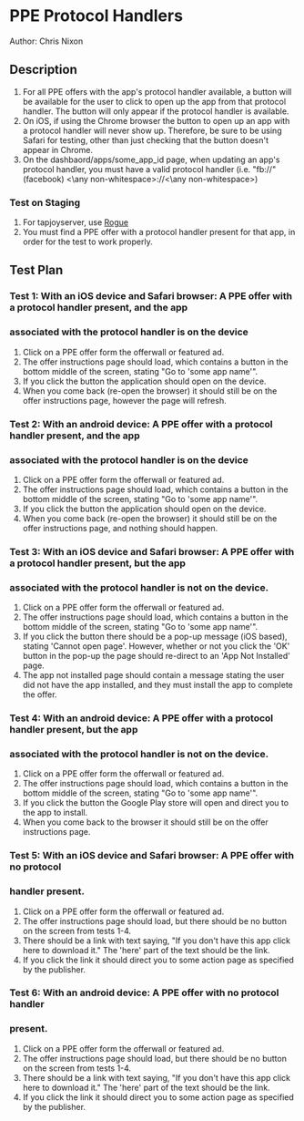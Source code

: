# PPE Protocol Handlers

Author: Chris Nixon

## Description
1. For all PPE offers with the app's protocol handler available, a
   button will be available for the user to click to open up the app
   from that protocol handler. The button will only appear if the
   protocol handler is available.
2. On iOS, if using the Chrome browser the button to open up an app with
   a protocol handler will never show up. Therefore, be sure to be using Safari for testing,
   other than just checking that the button doesn't appear in Chrome.
3. On the dashbaord/apps/some_app_id page, when updating an app's
   protocol handler, you must have a valid protocol handler (i.e.
   "fb://" (facebook) <\any non-whitespace\>://<\any non-whitespace\>)

### Test on Staging
1. For tapjoyserver, use [Rogue](http://rogue.tapjoy.net)
2. You must find a PPE offer with a protocol handler present for that
   app, in order for the test to work properly.

## Test Plan

### Test 1: With an iOS device and Safari browser: A PPE offer with a protocol handler present, and the app
### associated with the protocol handler is on the device
1. Click on a PPE offer form the offerwall or featured ad.
2. The offer instructions page should load, which contains a button in
   the bottom middle of the screen, stating "Go to 'some app name'".
3. If you click the button the application should open on the device.
4. When you come back (re-open the browser) it should still be on the
   offer instructions page, however the page will refresh.

### Test 2: With an android device: A PPE offer with a protocol handler present, and the app
### associated with the protocol handler is on the device
1. Click on a PPE offer form the offerwall or featured ad.
2. The offer instructions page should load, which contains a button in
   the bottom middle of the screen, stating "Go to 'some app name'".
3. If you click the button the application should open on the device.
4. When you come back (re-open the browser) it should still be on the
   offer instructions page, and nothing should happen.

### Test 3: With an iOS device and Safari browser: A PPE offer with a protocol handler present, but the app
### associated with the protocol handler is not on the device.
1. Click on a PPE offer form the offerwall or featured ad.
2. The offer instructions page should load, which contains a button in
   the bottom middle of the screen, stating "Go to 'some app name'".
3. If you click the button there should be a pop-up message (iOS based),
   stating 'Cannot open page'. However, whether or not you click the
   'OK' button in the pop-up the page should re-direct to an 'App Not
   Installed' page.
4. The app not installed page should contain a message stating the user
   did not have the app installed, and they must install the app to
   complete the offer.

### Test 4: With an android device: A PPE offer with a protocol handler present, but the app
### associated with the protocol handler is not on the device.
1. Click on a PPE offer form the offerwall or featured ad.
2. The offer instructions page should load, which contains a button in
   the bottom middle of the screen, stating "Go to 'some app name'".
3. If you click the button the Google Play store will open and direct
   you to the app to install. 
4. When you come back to the browser it should still be on the offer
   instructions page.

### Test 5: With an iOS device and Safari browser: A PPE offer with no protocol
### handler present.
1. Click on a PPE offer form the offerwall or featured ad.
2. The offer instructions page should load, but there should be no
   button on the screen from tests 1-4.
3. There should be a link with text saying, "If you don't have this app
   click here to download it." The 'here' part of the text should be the
   link.
4. If you click the link it should direct you to some action page as
   specified by the publisher.

### Test 6: With an android device: A PPE offer with no protocol handler
### present.
1. Click on a PPE offer form the offerwall or featured ad.
2. The offer instructions page should load, but there should be no
   button on the screen from tests 1-4. 
3. There should be a link with text saying, "If you don't have this app
   click here to download it." The 'here' part of the text should be the
   link.
4. If you click the link it should direct you to some action page as
   specified by the publisher.
